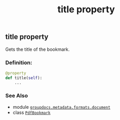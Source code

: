 ﻿---
title: title property
second_title: GroupDocs.Metadata for Python via .NET API References
description: 
type: docs
url: /python-net/groupdocs.metadata.formats.document/pdfbookmark/title/
is_root: false
weight: 140
---

## title property


Gets the title of the bookmark.
### Definition:
```python
@property
def title(self):
    ...
```

### See Also
* module [`groupdocs.metadata.formats.document`](../../)
* class [`PdfBookmark`](/metadata/python-net/groupdocs.metadata.formats.document/pdfbookmark)

